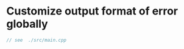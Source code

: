 # Customize output format of error globally

```cpp {include=./src/main.cpp}
// see  ./src/main.cpp
```
